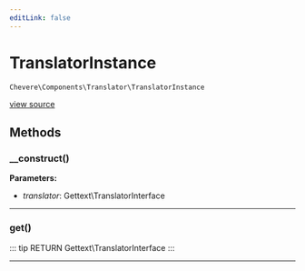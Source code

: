 ```yaml
---
editLink: false
---
```


# TranslatorInstance

`Chevere\Components\Translator\TranslatorInstance`

[view source](https://github.com/chevere/chevere/blob/master/src/Chevere/Components/Translator/TranslatorInstance.php)

## Methods

### __construct()

**Parameters:**

- *translator*: Gettext\TranslatorInterface

---

### get()

::: tip RETURN
Gettext\TranslatorInterface
:::

---
